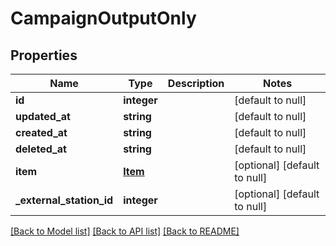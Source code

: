 # CampaignOutputOnly

## Properties
Name | Type | Description | Notes
------------ | ------------- | ------------- | -------------
**id** | **integer** |  | [default to null]
**updated_at** | **string** |  | [default to null]
**created_at** | **string** |  | [default to null]
**deleted_at** | **string** |  | [default to null]
**item** | [**Item**](Item.md) |  | [optional] [default to null]
**_external_station_id** | **integer** |  | [optional] [default to null]

[[Back to Model list]](../README.md#documentation-for-models) [[Back to API list]](../README.md#documentation-for-api-endpoints) [[Back to README]](../README.md)


